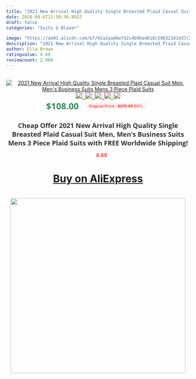 ```yaml
---
title: "2021 New Arrival High Quality Single Breasted Plaid Casual Suit Men, Men's Business Suits Mens 3 Piece Plaid Suits"
date: 2020-09-6T11:50:36.892Z
draft: false
categories: "Suits & Blazer"

image: "https://ae01.alicdn.com/kf/H2a2aa4befd2c4b9ba4618c59632101437/2021-New-Arrival-High-Quality-Single-Breasted-Plaid-Casual-Suit-Men-Men-s-Business-Suits-Mens.jpg"
description: "2021 New Arrival High Quality Single Breasted Plaid Casual Suit Men, Men's Business Suits Mens 3 Piece Plaid Suits"
author: Ella Brown
ratingvalue: 4.69
reviewcount: 2.000
---
```

<br>
<div style="text-align: center;">
<a href="https://s.click.aliexpress.com/e/_ABzjxJ" target="_blank" rel="nofollow noopener noreferrer"><img alt="2021 New Arrival High Quality Single Breasted Plaid Casual Suit Men, Men's Business Suits Mens 3 Piece Plaid Suits" class="magnifier-image" src="https://ae01.alicdn.com/kf/H2a2aa4befd2c4b9ba4618c59632101437/2021-New-Arrival-High-Quality-Single-Breasted-Plaid-Casual-Suit-Men-Men-s-Business-Suits-Mens.jpg_640x640.jpg">
<br>
<img style="border:1px solid salmon" src="https://ae01.alicdn.com/kf/H2a2aa4befd2c4b9ba4618c59632101437/2021-New-Arrival-High-Quality-Single-Breasted-Plaid-Casual-Suit-Men-Men-s-Business-Suits-Mens.jpg_120x120.jpg">&nbsp;&nbsp;<img style="border:1px solid salmon" src="https://ae01.alicdn.com/kf/H2b78e786e2c14ca68fa6b7f335b6b349a/2021-New-Arrival-High-Quality-Single-Breasted-Plaid-Casual-Suit-Men-Men-s-Business-Suits-Mens.jpg_120x120.jpg">&nbsp;&nbsp;<img style="border:1px solid salmon" src="https://ae01.alicdn.com/kf/H5389381a2ff145369ea3ba4659956102x/2021-New-Arrival-High-Quality-Single-Breasted-Plaid-Casual-Suit-Men-Men-s-Business-Suits-Mens.jpg_120x120.jpg">&nbsp;&nbsp;<img style="border:1px solid salmon" src="https://ae01.alicdn.com/kf/He6d6a64375334137b43b9c1bc2e5bbacL/2021-New-Arrival-High-Quality-Single-Breasted-Plaid-Casual-Suit-Men-Men-s-Business-Suits-Mens.jpg_120x120.jpg">&nbsp;&nbsp;<img style="border:1px solid salmon" src="https://ae01.alicdn.com/kf/Hf5cadc1173b648cda81063810db8ee3bm/2021-New-Arrival-High-Quality-Single-Breasted-Plaid-Casual-Suit-Men-Men-s-Business-Suits-Mens.jpg_120x120.jpg"></a></div><br0>
<div style="text-align: center;"><span style="background-color: white; border: 0px; box-sizing: border-box; color: seagreen; display: inline-block; font-family: &quot;open sans&quot; , &quot;arial&quot; , &quot;helvetica&quot; , sans-serif , &quot;heiti&quot;; font-size: 24px; font-stretch: inherit; font-weight: 700; line-height: inherit; margin: 0px 10px 0px 0px; padding: 0px; vertical-align: middle;">$108.00 </span>
<span style="background: rgb(255 , 241 , 241); border-radius: 3px; border: 0px; box-sizing: border-box; color: #ff4747; display: inline-block; font-family: inherit; font-size: 12px; font-stretch: inherit; font-style: inherit; font-variant: inherit; font-weight: 600; line-height: inherit; margin: 0px; padding: 2px 5px; transform: scale(0.9); vertical-align: middle;">Original Price : <b style="text-decoration: line-through;">$215.99 </b> 50%&nbsp;&nbsp;</span></div>
<h1 style="color: #333333; display: inline-block; font-family: &quot;open sans&quot; , &quot;arial&quot; , &quot;helvetica&quot; , sans-serif , &quot;heiti&quot;; font-size: 18px; font-stretch: inherit; font-weight: 700; text-align: center;">Cheap Offer 2021 New Arrival High Quality Single Breasted Plaid Casual Suit Men, Men's Business Suits Mens 3 Piece Plaid Suits with FREE Worldwide Shipping!</h1>
<div style="color: #ff4747; text-align: center;">
<img src="https://4.bp.blogspot.com/-M0ZcTcb-5uY/XleCXlxnR4I/AAAAAAAAAEc/OrjgMkXV1oMQFaCRZj5HQwOCBcu3w1FegCPcBGAYYCw/s1600/star.png" style="height: 15px;">&nbsp;<b>4.69</b></div>
<div class="button_cont" align="center"><a class="buynow_a" href="https://s.click.aliexpress.com/e/_ABzjxJ" target="_blank" rel="nofollow noopener noreferrer"><H1>Buy on AliExpress</H1></a></div><br>
<div class="separator" style="clear: both; text-align: center;">
<img src="https://lh3.googleusercontent.com/-pTy5HemUv9M/XlePHvY0dAI/AAAAAAAAAE4/0nX5iRUoIWY8eMW9Dpxeirr157OZliDIgCLcBGAsYHQ/s1600/badge.gif" width="480">
</div>
